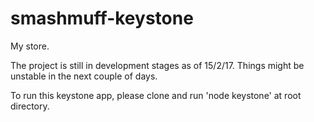 # smashmuff-keystone
My store.

The project is still in development stages as of 15/2/17. Things might be unstable in the next couple of days.   


To run this keystone app, please clone and run 'node keystone' at root directory.
